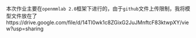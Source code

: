 本次作业主要在`openmmlab 2.0`框架下进行的，由于`github`文件上传限制，我将模型文件放在了https://drive.google.com/file/d/14Tl0wk1c8ZGixG2JuJMnftcF83ktwpXY/view?usp=sharing